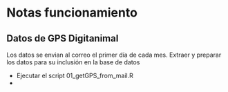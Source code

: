 # Notas funcionamiento

## Datos de GPS Digitanimal

Los datos se envian al correo el primer día de cada mes. Extraer y preparar los datos para su inclusión en la base de datos 


- Ejecutar el script 01_getGPS_from_mail.R 
- 